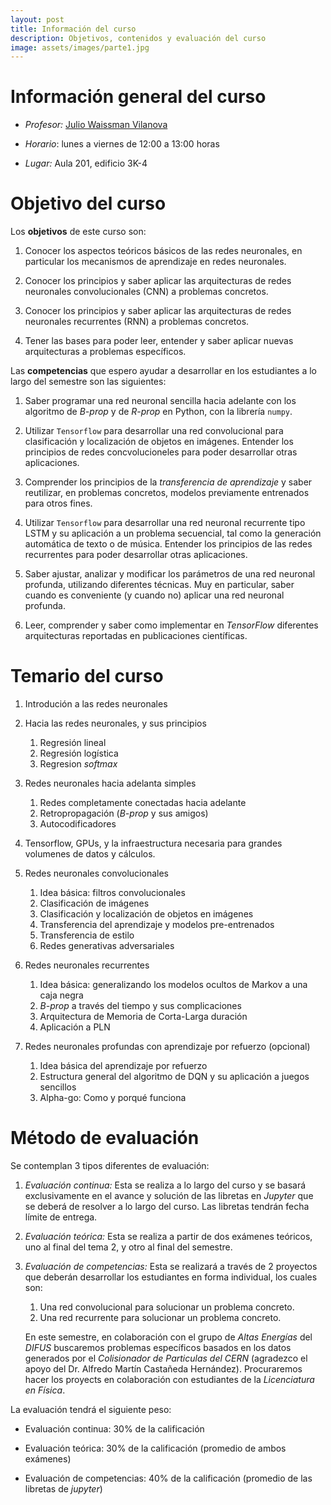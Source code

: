 ```yaml
---
layout: post
title: Información del curso
description: Objetivos, contenidos y evaluación del curso
image: assets/images/parte1.jpg
---
```


# Información general del curso

- *Profesor:* [Julio Waissman
  Vilanova](http://mat.uson.mx/~juliowaissman/)

- *Horario*: lunes a viernes de 12:00 a 13:00 horas

- *Lugar:* Aula 201, edificio 3K-4


# Objetivo del curso

Los **objetivos** de este curso son:

1. Conocer los aspectos teóricos básicos de las redes neuronales, en
   particular los mecanismos de aprendizaje en redes neuronales.

2. Conocer los principios y saber aplicar las arquitecturas de redes
   neuronales convolucionales (CNN) a problemas concretos.

3. Conocer los principios y saber aplicar las arquitecturas de redes
   neuronales recurrentes (RNN) a problemas concretos.

4. Tener las bases para poder leer, entender y saber aplicar nuevas arquitecturas a problemas específicos.

Las **competencias** que espero ayudar a desarrollar en los estudiantes a
lo largo del semestre son las siguientes:

1. Saber programar una red neuronal sencilla hacia adelante con los
   algoritmo de *B-prop* y de *R-prop* en Python, con la librería
   `numpy`.

2. Utilizar `Tensorflow` para desarrollar una red convolucional para
   clasificación y localización de objetos en imágenes. Entender los principios
   de redes concvolucioneles para poder desarrollar otras aplicaciones.

3. Comprender los principios de la *transferencia de aprendizaje* y saber reutilizar, en problemas concretos, modelos previamente entrenados para otros fines.

3. Utilizar `Tensorflow` para desarrollar una red neuronal recurrente tipo LSTM
   y su aplicación a un problema secuencial, tal como la generación automática de texto o de música. Entender los principios
   de las redes recurrentes para poder desarrollar otras aplicaciones.

4. Saber ajustar, analizar y modificar los parámetros de una red
   neuronal profunda, utilizando diferentes técnicas. Muy en
   particular, saber cuando es conveniente (y cuando no) aplicar una
   red neuronal profunda.

5. Leer, comprender y saber como implementar en *TensorFlow* diferentes arquitecturas reportadas en
   publicaciones científicas.

# Temario del curso

1. Introdución a las redes neuronales

2. Hacia las redes neuronales, y sus principios
   1. Regresión lineal
   2. Regresión logística 
   3. Regresion *softmax*

2. Redes neuronales hacia adelanta simples
   1. Redes completamente conectadas hacia adelante
   2. Retropropagación (*B-prop* y sus amigos)
   3. Autocodificadores

3. Tensorflow, GPUs, y la infraestructura necesaria para grandes volumenes de datos y cálculos.

3. Redes neuronales convolucionales
   1. Idea básica: filtros convolucionales
   2. Clasificación de imágenes
   3. Clasificación y localización de objetos en imágenes
   4. Transferencia del aprendizaje y modelos pre-entrenados
   5. Transferencia de estilo
   6. Redes generativas adversariales 

4. Redes neuronales recurrentes
   1. Idea básica: generalizando los modelos ocultos de Markov a una caja negra
   2. *B-prop* a través del tiempo y sus complicaciones
   3. Arquitectura de Memoria de Corta-Larga duración
   4. Aplicación a PLN

5. Redes neuronales profundas con aprendizaje por refuerzo (opcional)
   1. Idea básica del aprendizaje por refuerzo
   2. Estructura general del algoritmo de DQN y su aplicación a juegos sencillos
   3. Alpha-go: Como y porqué funciona


# Método de evaluación

Se contemplan 3 tipos diferentes de evaluación:

1. *Evaluación continua:* Esta se realiza a lo largo del curso y se
   basará exclusivamente en el avance y solución de las libretas en
   *Jupyter* que se deberá de resolver a lo largo del curso. Las libretas tendrán fecha límite de entrega.

2. *Evaluación teórica:* Esta se realiza a partir de dos exámenes
   teóricos, uno al final del tema 2, y otro al final del semestre.

3. *Evaluación de competencias:* Esta se realizará a través de 2
   proyectos que deberán desarrollar los estudiantes en forma
   individual, los cuales son:
   1. Una red convolucional para solucionar un problema concreto.
   2. Una red recurrente para solucionar un problema concreto.
   
   En este semestre, en colaboración con el grupo de *Altas Energías* del *DIFUS* buscaremos problemas específicos basados en los datos generados por el *Colisionador de Particulas del CERN* (agradezco el apoyo del Dr. Alfredo Martín Castañeda Hernández). Procuraremos hacer los proyects en colaboración con estudiantes de la *Licenciatura en Física*.


La evaluación tendrá el siguiente peso:

- Evaluación continua: 30% de la calificación

- Evaluación teórica: 30% de la calificación (promedio de ambos
  exámenes)

- Evaluación de competencias: 40% de la calificación (promedio de las libretas de *jupyter*)
